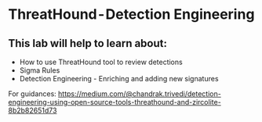 # ThreatHound - Detection Engineering

## This lab will help to learn about:
* How to use ThreatHound tool to review detections
* Sigma Rules
* Detection Engineering - Enriching and adding new signatures

For guidances: https://medium.com/@chandrak.trivedi/detection-engineering-using-open-source-tools-threathound-and-zircolite-8b2b82651d73 
